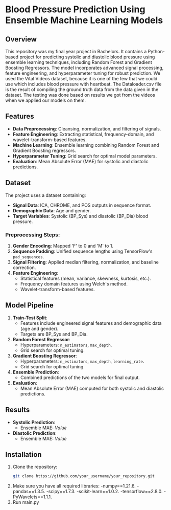 # Blood Pressure Prediction Using Ensemble Machine Learning Models

## Overview

This repository was my final year project in Bachelors. It contains a Python-based project for predicting systolic and diastolic blood pressure using ensemble learning techniques, including Random Forest and Gradient Boosting Regressors. The model incorporates advanced signal processing, feature engineering, and hyperparameter tuning for robust prediction.
We used the Vital Videos dataset, because it is one of the few that we could use which includes blood pressure with heartbeat. 
The Dataloader.csv file is the result of compiling the ground truth data from the data given in the dataset. The testing was done based on results we got from the videos when we applied our models on them.

## Features

- **Data Preprocessing**: Cleansing, normalization, and filtering of signals.
- **Feature Engineering**: Extracting statistical, frequency-domain, and wavelet-transform-based features.
- **Machine Learning**: Ensemble learning combining Random Forest and Gradient Boosting regressors.
- **Hyperparameter Tuning**: Grid search for optimal model parameters.
- **Evaluation**: Mean Absolute Error (MAE) for systolic and diastolic predictions.

## Dataset

The project uses a dataset containing:
- **Signal Data**: ICA, CHROME, and POS outputs in sequence format.
- **Demographic Data**: Age and gender.
- **Target Variables**: Systolic (BP_Sys) and diastolic (BP_Dia) blood pressure.

### Preprocessing Steps:
1. **Gender Encoding**: Mapped 'F' to 0 and 'M' to 1.
2. **Sequence Padding**: Unified sequence lengths using TensorFlow's `pad_sequences`.
3. **Signal Filtering**: Applied median filtering, normalization, and baseline correction.
4. **Feature Engineering**:
   - Statistical features (mean, variance, skewness, kurtosis, etc.).
   - Frequency domain features using Welch's method.
   - Wavelet-transform-based features.

## Model Pipeline

1. **Train-Test Split**:
   - Features include engineered signal features and demographic data (age and gender).
   - Targets are BP_Sys and BP_Dia.
2. **Random Forest Regressor**:
   - Hyperparameters: `n_estimators`, `max_depth`.
   - Grid search for optimal tuning.
3. **Gradient Boosting Regressor**:
   - Hyperparameters: `n_estimators`, `max_depth`, `learning_rate`.
   - Grid search for optimal tuning.
4. **Ensemble Prediction**:
   - Combined predictions of the two models for final output.
5. **Evaluation**:
   - Mean Absolute Error (MAE) computed for both systolic and diastolic predictions.

## Results

- **Systolic Prediction**:
  - Ensemble MAE: _Value_
- **Diastolic Prediction**:
  - Ensemble MAE: _Value_

## Installation

1. Clone the repository:
   ```bash
   git clone https://github.com/your_username/your_repository.git
   
2. Make sure you have all required libraries:
   -numpy==1.21.6.
   -pandas==1.3.5.
   -scipy==1.7.3.
   -scikit-learn==1.0.2.
   -tensorflow==2.8.0.
   -PyWavelets==1.1.1.
3. Run main.py

